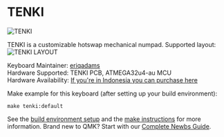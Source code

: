 # TENKI
![TENKI](https://i.imgur.com/nOaxFwR.png)

TENKI is a customizable hotswap mechanical numpad. 
Supported layout:
![TENKI LAYOUT](https://i.imgur.com/sD9kxID.png)

Keyboard Maintainer: [eriqadams](https://github.com/eriqadams)  
Hardware Supported: TENKI PCB, ATMEGA32u4-au MCU  
Hardware Availability: [If you're in Indonesia you can purchase here](https://tokopedia.com/pixlup) 

Make example for this keyboard (after setting up your build environment):

    make tenki:default

See the [build environment setup](https://docs.qmk.fm/#/getting_started_build_tools) and the [make instructions](https://docs.qmk.fm/#/getting_started_make_guide) for more information. Brand new to QMK? Start with our [Complete Newbs Guide](https://docs.qmk.fm/#/newbs).

